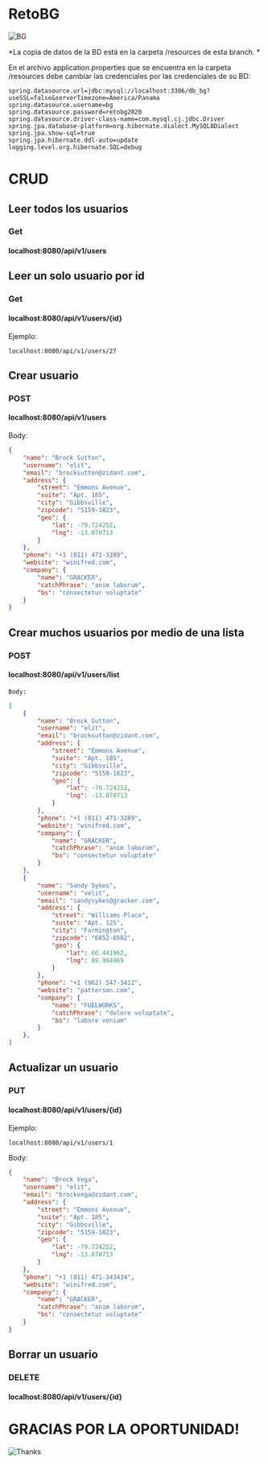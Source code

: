 # RetoBG 

![BG](https://lh3.googleusercontent.com/proxy/UpGiCcNIQnqSO1_RuU2bytKt1-CSfXKKsVfZKUGa7mRxbWw_3pr5rOp0qSiR-BEkUbej53wPxI9P16L1lrFP2tAdEP8oQgNxV2JMmgjhd_cS3E6r_K1LjJXltZje)

*La copia de datos de la BD está en la carpeta /resources de esta branch. *


En el archivo application.properties que se encuentra en la carpeta /resources debe cambiar las credenciales por las credenciales de su BD:


    spring.datasource.url=jdbc:mysql://localhost:3306/db_bg?useSSL=false&serverTimezone=America/Panama
    spring.datasource.username=bg
    spring.datasource.password=retobg2020
    spring.datasource.driver-class-name=com.mysql.cj.jdbc.Driver
    spring.jpa.database-platform=org.hibernate.dialect.MySQL8Dialect
    spring.jpa.show-sql=true
    spring.jpa.hibernate.ddl-auto=update
    logging.level.org.hibernate.SQL=debug

 


# CRUD

## Leer todos los usuarios
###  Get
#### localhost:8080/api/v1/users


## Leer un solo usuario por id
###  Get
#### localhost:8080/api/v1/users/{id}
Ejemplo:
	

    localhost:8080/api/v1/users/27

## Crear usuario 

###  POST
#### localhost:8080/api/v1/users

Body:
```json
{
	"name": "Brock Sutton",
	"username": "elit",
	"email": "brocksutton@zidant.com",
	"address": {
		"street": "Emmons Avenue",
		"suite": "Apt. 185",
		"city": "Gibbsville",
		"zipcode": "5159-1823",
		"geo": {
			"lat": -79.724252,
			"lng": -13.070713
		}
	},
	"phone": "+1 (811) 471-3289",
	"website": "winifred.com",
	"company": {
		"name": "GRACKER",
		"catchPhrase": "anim laborum",
		"bs": "consectetur voluptate"
	}
}
```
## Crear muchos usuarios por medio de una lista
###  POST
#### localhost:8080/api/v1/users/list
	Body:
```json
[
	{
		"name": "Brock Sutton",
		"username": "elit",
		"email": "brocksutton@zidant.com",
		"address": {
			"street": "Emmons Avenue",
			"suite": "Apt. 185",
			"city": "Gibbsville",
			"zipcode": "5159-1823",
			"geo": {
				"lat": -79.724252,
				"lng": -13.070713
			}
		},
		"phone": "+1 (811) 471-3289",
		"website": "winifred.com",
		"company": {
			"name": "GRACKER",
			"catchPhrase": "anim laborum",
			"bs": "consectetur voluptate"
		}
	},
	{
		"name": "Sandy Sykes",
		"username": "velit",
		"email": "sandysykes@gracker.com",
		"address": {
			"street": "Williams Place",
			"suite": "Apt. 125",
			"city": "Farmington",
			"zipcode": "6852-6582",
			"geo": {
				"lat": 66.441962,
				"lng": 89.994969
			}
		},
		"phone": "+1 (962) 547-3412",
		"website": "patterson.com",
		"company": {
			"name": "FUELWORKS",
			"catchPhrase": "dolore voluptate",
			"bs": "labore veniam"
		}
	},
]

```
## Actualizar un usuario
###  PUT
#### localhost:8080/api/v1/users/{id}
Ejemplo:
	

    localhost:8080/api/v1/users/1

Body:
```json
{
	"name": "Brock Vega",
	"username": "elit",
	"email": "brockvega@zidant.com",
	"address": {
		"street": "Emmons Avenue",
		"suite": "Apt. 185",
		"city": "Gibbsville",
		"zipcode": "5159-1823",
		"geo": {
			"lat": -79.724252,
			"lng": -13.070713
		}
	},
	"phone": "+1 (811) 471-343434",
	"website": "winifred.com",
	"company": {
		"name": "GRACKER",
		"catchPhrase": "anim laborum",
		"bs": "consectetur voluptate"
	}
}
```
## Borrar un usuario
###  DELETE
#### localhost:8080/api/v1/users/{id}


# GRACIAS POR LA OPORTUNIDAD!
![Thanks](https://i.pinimg.com/originals/e4/26/70/e426702edf874b181aced1e2fa5c6cde.gif)
